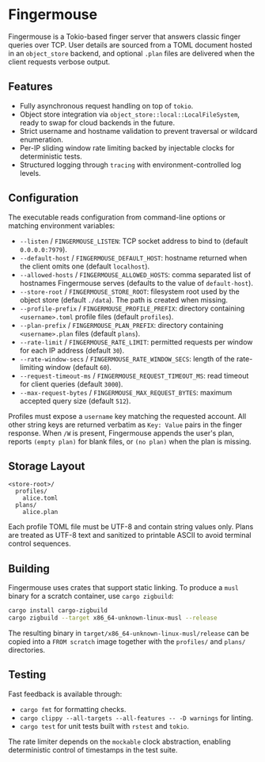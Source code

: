 # Fingermouse

Fingermouse is a Tokio-based finger server that answers classic finger queries
over TCP. User details are sourced from a TOML document hosted in an
`object_store` backend, and optional `.plan` files are delivered when the
client requests verbose output.

## Features

- Fully asynchronous request handling on top of `tokio`.
- Object store integration via `object_store::local::LocalFileSystem`, ready
  to swap for cloud backends in the future.
- Strict username and hostname validation to prevent traversal or wildcard
  enumeration.
- Per-IP sliding window rate limiting backed by injectable clocks for
  deterministic tests.
- Structured logging through `tracing` with environment-controlled log levels.

## Configuration

The executable reads configuration from command-line options or matching
environment variables:

- `--listen` / `FINGERMOUSE_LISTEN`: TCP socket address to bind to (default
  `0.0.0.0:7979`).
- `--default-host` / `FINGERMOUSE_DEFAULT_HOST`: hostname returned when the
  client omits one (default `localhost`).
- `--allowed-hosts` / `FINGERMOUSE_ALLOWED_HOSTS`: comma separated list of
  hostnames Fingermouse serves (defaults to the value of `default-host`).
- `--store-root` / `FINGERMOUSE_STORE_ROOT`: filesystem root used by the
  object store (default `./data`). The path is created when missing.
- `--profile-prefix` / `FINGERMOUSE_PROFILE_PREFIX`: directory containing
  `<username>.toml` profile files (default `profiles`).
- `--plan-prefix` / `FINGERMOUSE_PLAN_PREFIX`: directory containing
  `<username>.plan` files (default `plans`).
- `--rate-limit` / `FINGERMOUSE_RATE_LIMIT`: permitted requests per
  window for each IP address (default `30`).
- `--rate-window-secs` / `FINGERMOUSE_RATE_WINDOW_SECS`: length of the rate-
  limiting window (default `60`).
- `--request-timeout-ms` / `FINGERMOUSE_REQUEST_TIMEOUT_MS`: read timeout for
  client queries (default `3000`).
- `--max-request-bytes` / `FINGERMOUSE_MAX_REQUEST_BYTES`: maximum accepted
  query size (default `512`).

Profiles must expose a `username` key matching the requested account. All other
string keys are returned verbatim as `Key: Value` pairs in the finger response.
When `/W` is present, Fingermouse appends the user's plan, reports
`(empty plan)` for blank files, or `(no plan)` when the plan is missing.

## Storage Layout

```plaintext
<store-root>/
  profiles/
    alice.toml
  plans/
    alice.plan
```

Each profile TOML file must be UTF-8 and contain string values only. Plans are
treated as UTF-8 text and sanitized to printable ASCII to avoid terminal
control sequences.

## Building

Fingermouse uses crates that support static linking. To produce a `musl` binary
for a scratch container, use `cargo zigbuild`:

```bash
cargo install cargo-zigbuild
cargo zigbuild --target x86_64-unknown-linux-musl --release
```

The resulting binary in `target/x86_64-unknown-linux-musl/release` can be
copied into a `FROM scratch` image together with the `profiles/` and `plans/`
directories.

## Testing

Fast feedback is available through:

- `cargo fmt` for formatting checks.
- `cargo clippy --all-targets --all-features -- -D warnings` for linting.
- `cargo test` for unit tests built with `rstest` and `tokio`.

The rate limiter depends on the `mockable` clock abstraction, enabling
deterministic control of timestamps in the test suite.
